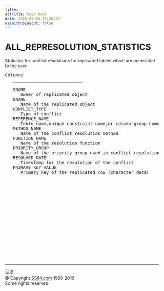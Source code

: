 ```yaml
---
title:
altTitle: SS64 Docs
date: 2016-09-04 19:26:55
useGithubLayout: false
---
```

<!-- #BeginLibraryItem "/Library/head_orad.lbi" --><!-- #EndLibraryItem --><h1>ALL_REPRESOLUTION_STATISTICS </h1><p> Statistics for conflict resolutions for replicated tables which are accessible to the user </p> 
 
<pre>Columns
   ___________________________
 
   SNAME
      Owner of replicated object
   ONAME
      Name of the replicated object
   CONFLICT_TYPE
      Type of conflict
   REFERENCE_NAME
      Table name,unique constraint name,or column group name
   METHOD_NAME
      Name of the conflict resolution method
   FUNCTION_NAME
      Name of the resolution function
   PRIORITY_GROUP
      Name of the priority group used in conflict resolution
   RESOLVED_DATE
      Timestamp for the resolution of the conflict
   PRIMARY_KEY_VALUE
      Primary key of the replicated row (character data)

</pre><!-- #BeginLibraryItem "/Library/foot_orad.lbi" --><p>
<!-- oracle-footer -->
<ins class="adsbygoogle" style="display:inline-block;width:300px;height:250px" data-ad-client="ca-pub-6140977852749469" data-ad-slot="4275490898"></ins>
<script>
(adsbygoogle = window.adsbygoogle || []).push({});
</script></p>
<hr>
<div id="bl" class="footer"><a href="ALL_REPRESOLUTION_STATISTICS.html#"><img src="../images/top.png" width="30" height="22" alt="Back to the Top"></a></div>
<div id="br" class="footer, tagline">© Copyright <a href="http://ss64.com/">SS64.com</a> 1999-2016<br>
Some rights reserved</div>
<!-- #EndLibraryItem -->

